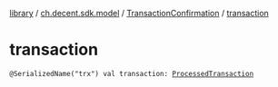 [library](../../index.md) / [ch.decent.sdk.model](../index.md) / [TransactionConfirmation](index.md) / [transaction](./transaction.md)

# transaction

`@SerializedName("trx") val transaction: `[`ProcessedTransaction`](../-processed-transaction/index.md)